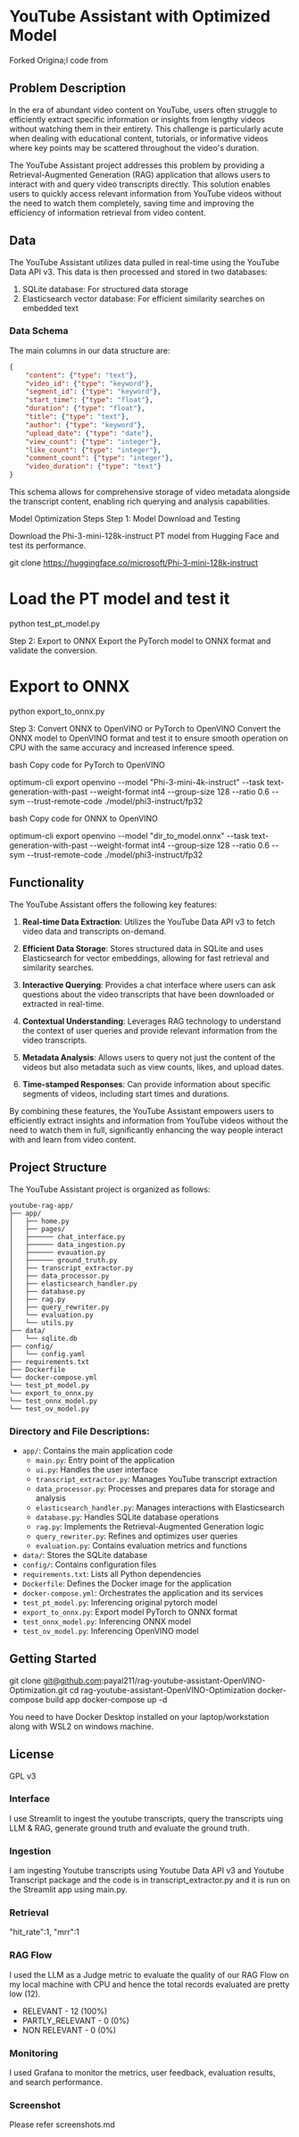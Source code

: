 # YouTube Assistant with Optimized Model

Forked Origina;l code from 

## Problem Description

In the era of abundant video content on YouTube, users often struggle to efficiently extract specific information or insights from lengthy videos without watching them in their entirety. This challenge is particularly acute when dealing with educational content, tutorials, or informative videos where key points may be scattered throughout the video's duration.

The YouTube Assistant project addresses this problem by providing a Retrieval-Augmented Generation (RAG) application that allows users to interact with and query video transcripts directly. This solution enables users to quickly access relevant information from YouTube videos without the need to watch them completely, saving time and improving the efficiency of information retrieval from video content.

## Data

The YouTube Assistant utilizes data pulled in real-time using the YouTube Data API v3. This data is then processed and stored in two databases:

1. SQLite database: For structured data storage
2. Elasticsearch vector database: For efficient similarity searches on embedded text

### Data Schema

The main columns in our data structure are:

```json
{
    "content": {"type": "text"},
    "video_id": {"type": "keyword"},
    "segment_id": {"type": "keyword"},
    "start_time": {"type": "float"},
    "duration": {"type": "float"},
    "title": {"type": "text"},
    "author": {"type": "keyword"},
    "upload_date": {"type": "date"},
    "view_count": {"type": "integer"},
    "like_count": {"type": "integer"},
    "comment_count": {"type": "integer"},
    "video_duration": {"type": "text"}
}
```


This schema allows for comprehensive storage of video metadata alongside the transcript content, enabling rich querying and analysis capabilities.

Model Optimization Steps
Step 1: Model Download and Testing

Download the Phi-3-mini-128k-instruct PT model from Hugging Face and test its performance.

git clone https://huggingface.co/microsoft/Phi-3-mini-128k-instruct

# Load the PT model and test it
python test_pt_model.py


Step 2: Export to ONNX
Export the PyTorch model to ONNX format and validate the conversion.

# Export to ONNX
python export_to_onnx.py 


Step 3: Convert ONNX to OpenVINO or PyTorch to OpenVINO
Convert the ONNX model to OpenVINO format and test it to ensure smooth operation on CPU with the same accuracy and increased inference speed.

bash
Copy code for PyTorch to OpenVINO

optimum-cli export openvino --model "Phi-3-mini-4k-instruct" --task text-generation-with-past --weight-format int4 --group-size 128 --ratio 0.6 --sym --trust-remote-code ./model/phi3-instruct/fp32 

bash
Copy code for ONNX to OpenVINO

optimum-cli export openvino --model "dir_to_model.onnx" --task text-generation-with-past --weight-format int4 --group-size 128 --ratio 0.6 --sym --trust-remote-code ./model/phi3-instruct/fp32 

## Functionality

The YouTube Assistant offers the following key features:

1. **Real-time Data Extraction**: Utilizes the YouTube Data API v3 to fetch video data and transcripts on-demand.

2. **Efficient Data Storage**: Stores structured data in SQLite and uses Elasticsearch for vector embeddings, allowing for fast retrieval and similarity searches.

3. **Interactive Querying**: Provides a chat interface where users can ask questions about the video transcripts that have been downloaded or extracted in real-time.

4. **Contextual Understanding**: Leverages RAG technology to understand the context of user queries and provide relevant information from the video transcripts.

5. **Metadata Analysis**: Allows users to query not just the content of the videos but also metadata such as view counts, likes, and upload dates.

6. **Time-stamped Responses**: Can provide information about specific segments of videos, including start times and durations.

By combining these features, the YouTube Assistant empowers users to efficiently extract insights and information from YouTube videos without the need to watch them in full, significantly enhancing the way people interact with and learn from video content.

## Project Structure

The YouTube Assistant project is organized as follows:

```
youtube-rag-app/
├── app/
│   ├── home.py
│   ├── pages/
│   ├────── chat_interface.py
│   ├────── data_ingestion.py
│   ├────── evauation.py
│   ├────── ground_truth.py
│   ├── transcript_extractor.py
│   ├── data_processor.py
│   ├── elasticsearch_handler.py
│   ├── database.py
│   ├── rag.py
│   ├── query_rewriter.py
│   └── evaluation.py
│   └── utils.py
├── data/
│   └── sqlite.db
├── config/
│   └── config.yaml
├── requirements.txt
├── Dockerfile
└── docker-compose.yml
└── test_pt_model.py
└── export_to_onnx.py
└── test_onnx_model.py
└── test_ov_model.py 

```

### Directory and File Descriptions:

- `app/`: Contains the main application code
  - `main.py`: Entry point of the application
  - `ui.py`: Handles the user interface
  - `transcript_extractor.py`: Manages YouTube transcript extraction
  - `data_processor.py`: Processes and prepares data for storage and analysis
  - `elasticsearch_handler.py`: Manages interactions with Elasticsearch
  - `database.py`: Handles SQLite database operations
  - `rag.py`: Implements the Retrieval-Augmented Generation logic
  - `query_rewriter.py`: Refines and optimizes user queries
  - `evaluation.py`: Contains evaluation metrics and functions
- `data/`: Stores the SQLite database
- `config/`: Contains configuration files
- `requirements.txt`: Lists all Python dependencies
- `Dockerfile`: Defines the Docker image for the application
- `docker-compose.yml`: Orchestrates the application and its services
- `test_pt_model.py`: Inferencing original pytorch model
- `export_to_onnx.py`: Export model PyTorch to ONNX format
- `test_onnx_model.py`: Inferencing ONNX model
- `test_ov_model.py`: Inferencing OpenVINO model

## Getting Started

git clone git@github.com:payal211/rag-youtube-assistant-OpenVINO-Optimization.git
cd rag-youtube-assistant-OpenVINO-Optimization
docker-compose build app
docker-compose up -d

You need to have Docker Desktop installed on your laptop/workstation along with WSL2 on windows machine.

## License
GPL v3

### Interface

I use Streamlit to ingest the youtube transcripts, query the transcripts uing LLM & RAG, generate ground truth and evaluate the ground truth.

### Ingestion

I am ingesting Youtube transcripts using Youtube Data API v3 and Youtube Transcript package and the code is in transcript_extractor.py and it is run on the Streamlit app using main.py.

### Retrieval

"hit_rate":1, "mrr":1

### RAG Flow

I used the LLM as a Judge metric to evaluate the quality of our RAG Flow on my local machine with CPU and hence the total records evaluated are pretty low (12).

* RELEVANT - 12 (100%)
* PARTLY_RELEVANT - 0 (0%)
* NON RELEVANT - 0 (0%)

### Monitoring

I used Grafana to monitor the metrics, user feedback, evaluation results, and search performance.

### Screenshot

Please refer screenshots.md
